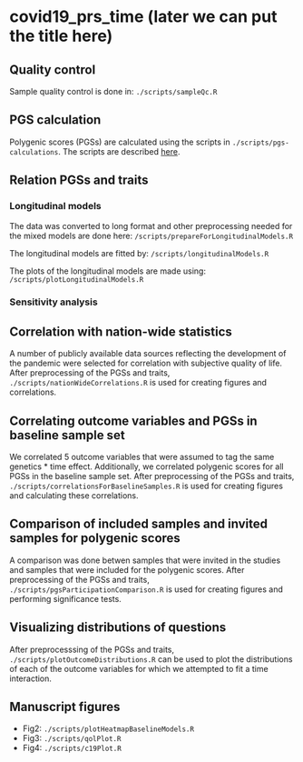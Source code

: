 # covid19_prs_time (later we can put the title here)

## Quality control

Sample quality control is done in: `./scripts/sampleQc.R`

## PGS calculation

Polygenic scores (PGSs) are calculated using the scripts in `./scripts/pgs-calculations`.
The scripts are described [here](scripts/pgs-calculations).

## Relation PGSs and traits

### Longitudinal models

The data was converted to long format and other preprocessing needed for the mixed models are done here: `/scripts/prepareForLongitudinalModels.R`

The longitudinal models are fitted by: `/scripts/longitudinalModels.R` 

The plots of the longitudinal models are made using: `/scripts/plotLongitudinalModels.R`

### Sensitivity analysis

## Correlation with nation-wide statistics

A number of publicly available data sources reflecting the development
of the pandemic were selected for correlation with subjective quality of life.
After preprocessing of the PGSs and traits, `./scripts/nationWideCorrelations.R` 
is used for creating figures and correlations.

## Correlating outcome variables and PGSs in baseline sample set
We correlated 5 outcome variables that were assumed to tag the same genetics * time effect.
Additionally, we correlated polygenic scores for all PGSs in the baseline sample set.
After preprocessing of the PGSs and traits, `./scripts/correlationsForBaselineSamples.R`
is used for creating figures and calculating these correlations.

## Comparison of included samples and invited samples for polygenic scores

A comparison was done betwen samples that were invited in the studies and samples
that were included for the polygenic scores.
After preprocessing of the PGSs and traits, `./scripts/pgsParticipationComparison.R`
is used for creating figures and performing significance tests.

## Visualizing distributions of questions

After preprocesssing of the PGSs and traits, `./scripts/plotOutcomeDistributions.R`
can be used to plot the distributions of each of the outcome variables for which
we attempted to fit a time interaction.

## Manuscript figures

* Fig2: `./scripts/plotHeatmapBaselineModels.R`
* Fig3: `./scripts/qolPlot.R`
* Fig4: `./scripts/c19Plot.R`
